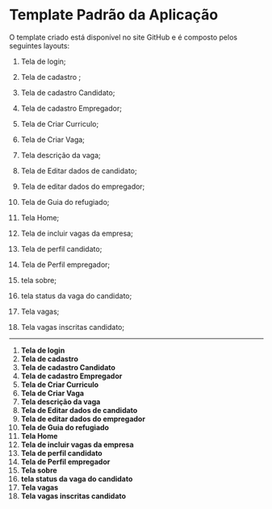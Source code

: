 # Template Padrão da Aplicação



O template criado está disponível no site GitHub e é composto pelos seguintes layouts:

1. Tela de login;  

2. Tela de cadastro ;

3. Tela de cadastro Candidato; 

4. Tela de cadastro Empregador;

5. Tela de Criar Curriculo;

6. Tela de Criar Vaga;

7. Tela descrição da vaga; 

8. Tela de Editar dados de candidato;

9. Tela de editar dados do empregador;

10. Tela de Guia do refugiado; 

11. Tela Home;

12. Tela de incluir vagas da empresa;

13. Tela de perfil candidato;
  
14. Tela de Perfil empregador;
 
15. tela sobre;
 
16. tela status da vaga do candidato;
 
17. Tela vagas;

18. Tela vagas inscritas candidato;
<Hr>

1. **Tela de login**
2. **Tela de cadastro**
3. **Tela de cadastro Candidato**
4. **Tela de cadastro Empregador**
5. **Tela de Criar Curriculo**
6. **Tela de Criar Vaga**
7. **Tela descrição da vaga**
8. **Tela de Editar dados de candidato**
9. **Tela de editar dados do empregador**
10. **Tela de Guia do refugiado**
11. **Tela Home**
12. **Tela de incluir vagas da empresa**
13. **Tela de perfil candidato**
14. **Tela de Perfil empregador**
15. **Tela sobre**
16. **tela status da vaga do candidato**
17. **Tela vagas**
18. **Tela vagas inscritas candidato**
                                 
